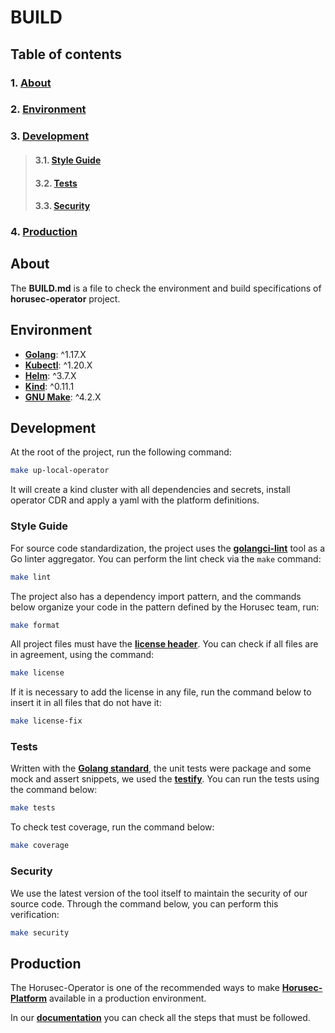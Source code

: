 # **BUILD**

## **Table of contents** 
### 1. [**About**](#about)
### 2. [**Environment**](#environment)
### 3. [**Development**](#development)
>#### 3.1. [**Style Guide**](#style-guide)
>#### 3.2. [**Tests**](#tests)
>#### 3.3. [**Security**](#security)
### 4. [**Production**](#production)       

## **About**

The **BUILD.md** is a file to check the environment and build specifications of **horusec-operator** project.


## **Environment**

- [**Golang**](https://go.dev/dl/): ^1.17.X
- [**Kubectl**](https://kubernetes.io/docs/tasks/tools/#kubectl): ^1.20.X
- [**Helm**](https://helm.sh/docs/intro/install/#from-script): ^3.7.X
- [**Kind**](https://kind.sigs.k8s.io/docs/user/quick-start/#installation): ^0.11.1
- [**GNU Make**](https://www.gnu.org/software/make/): ^4.2.X

## **Development**

At the root of the project, run the following command:

```bash
make up-local-operator
```

It will create a kind cluster with all dependencies and secrets, install operator CDR and apply a yaml with the platform definitions.

### **Style Guide**

For source code standardization, the project uses the [**golangci-lint**](https://golangci-lint.run) tool as a Go linter aggregator.
You can perform the lint check via the `make` command:

```bash
make lint
```

The project also has a dependency import pattern, and the commands below organize your code in the pattern defined by the Horusec team, run:

```bash
make format
```

All project files must have the [**license header**](./copyright.txt). You can check if all files are in agreement, using the command:

```bash
make license
```

If it is necessary to add the license in any file, run the command below to insert it in all files that do not have it:

```bash
make license-fix
```

### **Tests**

Written with the [**Golang standard**](https://pkg.go.dev/testing), the unit tests were  package and some mock and assert snippets, we used the [**testify**](https://github.com/stretchr/testify). You can run the tests using the command below:

```bash
make tests
```

To check test coverage, run the command below:

```bash
make coverage
```

### **Security**

We use the latest version of the tool itself to maintain the security of our source code. Through the command below, you can perform this verification:

```bash
make security
```

## **Production**

The Horusec-Operator is one of the recommended ways to make [**Horusec-Platform**](https://github.com/ZupIT/horusec-platform) available in a production environment.

In our [**documentation**](https://docs.horusec.io/docs/web/installation/install-with-operator/overview/) you can check all the steps that must be followed.
